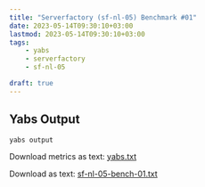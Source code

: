 ```yaml
---
title: "Serverfactory (sf-nl-05) Benchmark #01"
date: 2023-05-14T09:30:10+03:00
lastmod: 2023-05-14T09:30:10+03:00
tags:
    - yabs
    - serverfactory
    - sf-nl-05

draft: true
---
```


## Yabs Output

```text
yabs output
```

Download metrics as text: [yabs.txt](./yabs.txt)

Download as text: [sf-nl-05-bench-01.txt](https://dl.benched.cc/yabs-archive/serverfactory/sf-nl-05-bench-01.txt)
